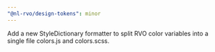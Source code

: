 ```yaml
---
"@nl-rvo/design-tokens": minor
---
```


Add a new StyleDictionary formatter to split RVO color variables into a single file colors.js and colors.scss.
